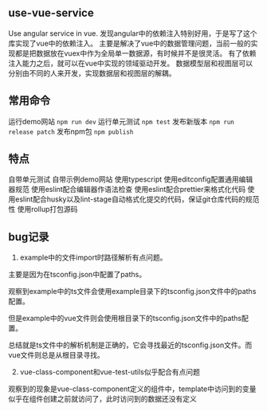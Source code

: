## use-vue-service
Use angular service in vue.
发现angular中的依赖注入特别好用，于是写了这个库实现了vue中的依赖注入。
主要是解决了vue中的数据管理问题，当前一般的实现都是把数据放在vuex中作为全局单一数据源，有时候并不是很灵活。
有了依赖注入能力之后，就可以在vue中实现的领域驱动开发。
数据模型层和视图层可以分别由不同的人来开发，实现数据层和视图层的解耦。

## 常用命令
运行demo网站 `npm run dev`
运行单元测试 `npm test`
发布新版本 `npm run release patch`
发布npm包 `npm publish`

## 特点
自带单元测试
自带示例demo网站
使用typescript
使用editconfig配置通用编辑器规范
使用eslint配合编辑器作语法检查
使用eslint配合prettier来格式化代码
使用eslint配合husky以及lint-stage自动格式化提交的代码，保证git仓库代码的规范性
使用rollup打包源码

## bug记录
1. example中的文件import时路径解析有点问题。

主要是因为在tsconfig.json中配置了paths。

观察到example中的ts文件会使用example目录下的tsconfig.json文件中的paths配置。

但是example中的vue文件则会使用根目录下的tsconfig.json文件中的paths配置。

总结就是ts文件中的解析机制是正确的，它会寻找最近的tsconfig.json文件。而vue文件则总是从根目录寻找。

2. vue-class-component和vue-test-utils似乎配合有点问题

观察到的现象是vue-class-component定义的组件中，template中访问到的变量似乎在组件创建之前就访问了，此时访问到的数据还没有定义
